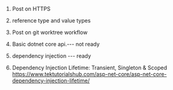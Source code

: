 1. Post on HTTPS
2. reference type and value types
3. Post on git worktree workflow

4. Basic dotnet core api.--- not ready
5. dependency injection --- ready

6. Dependency Injection Lifetime: Transient, Singleton & Scoped
   https://www.tektutorialshub.com/asp-net-core/asp-net-core-dependency-injection-lifetime/
